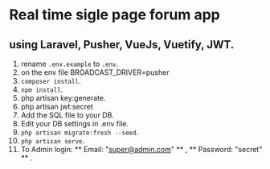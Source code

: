 # Real time sigle page forum app

## using Laravel, Pusher, VueJs, Vuetify, JWT.

1. rename ``` .env.example ``` to ``` .env ```.
2. on the env file BROADCAST_DRIVER=pusher
3. ``` composer install ```.
4. ``` npm install ```.
5. php artisan key:generate.
6. php artisan jwt:secret
7. Add the SQL file to your DB.
8. Edit your DB settings in .env file.
9. ``` php artisan migrate:fresh --seed ```.
10. ``` php artisan serve ```.
11. To Admin login: ** Email: "super@admin.com" ** , ** Password: "secret" ** .